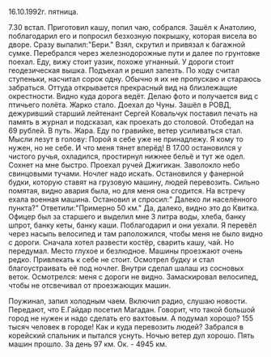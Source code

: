 16.10.1992г. пятница.

7.30 встал. Приготовил кашу, попил чаю, собрался. Зашёл к Анатолию, поблагодарил его и попросил безхозную покрышку, которая висела во дворе. Сразу выпалил:"Бери." Взял, скрутил и привязал к багажной сумке.
    Перебрался через железнодорожные пути и далее по грунтовке поехал. Еду, вижу стоит уазик, похоже угнанный. У дороги стоит геодезическая вышка. Подъехал и решил залезть. По ходу считал ступеньки, насчитал сорок одну. Обычно я их не пропускаю и стараюсь забраться. Оттуда открывается прекрасный вид на близлежащие окрестности. Видно куда дорога ведёт. Делаю фото и получается вид с птичьего полёта.
 Жарко стало. Доехал до Чуны. Зашёл в РОВД, дежуривший старший лейтенант Сергей Ковальчук поставил печать на память в журнал и подсказал, как проехать до столовой. 
  Отобедал на 69 рублей. 
 В путь. Жара. Еду по гравийке, ветер усиливаться стал. Мысли лезут в голову:
                 Порой я себе уже не принадлежу.
                 Я кому то нужен, но не себе.
                 И что меня тянет вперёд!
   В 17.00 остановился у чистого ручья, охладился, простирнул нижнее бельё и тут же одел. Сохнет на мне быстро. Проехал ручей Джигикан. Заволокло небо свинцовыми тучами. Ночлег надо искать. Остановился у фанерной будки, которую ставят на грузовую машину, людей перевозить. Сильно помятая, видно авария была, но для меня она сгодится. На встречу ехала военная машина.
 Остановил и спросил:" Далеко ли населённого пункта?"
 Ответили:"Примерно 50 км." Да, далеко, видно это до Квитка.
 Офицер был за старшего и выделил мне 3 литра воды, хлеба, банку шпрот, банку кеты, банку каши. Поблагодарил и они уехали.
   Я перевёл через насыпь велосипед и там раположился, чтобы меня не было видно с дороги. Сначала хотел развести костёр, сварить кашу, чай. Но передумал. Место глухое и безлюдное. Машины проезжают очень редко. Привлекать к себе не стоит. Осмотрел будку и стал благоустраивать её под ночлег. Внутри сделал шалаш из сосновых веток. Осмотрелся: меня с дороги не видно. Замаскировал велосипед, чтобы не отсвечивал от проезжающих машин.


 Поужинал, запил холодным чаем. Включил радио, слушаю новости. Передают, что Е.Гайдар посетил Магадан. Говорит, что такой большой город не нужен и надо сделать его вахтовым. 
А подумал хорошо? 155 тысяч человек в городе! Как и куда перевозить людей? Забрался в корейский спальник и пытался уснуть.
  Ночью ветер дул хорошо. Пять машин прошло.
  За день 97 км. Ок. - 4945 км.
